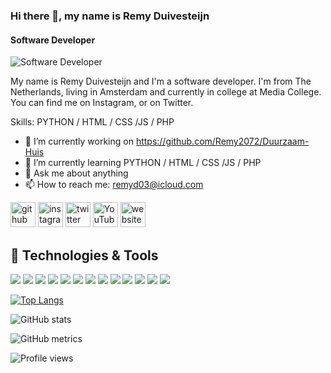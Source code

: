 ### Hi there 👋, my name is Remy Duivesteijn
#### Software Developer
![Software Developer](https://www.google.com/url?sa=i&url=https%3A%2F%2Fgithub.com%2Fkautukkundan%2FAwesome-Profile-README-templates&psig=AOvVaw0o-nmht-CJtQ1F4Ainw_MI&ust=1615043142194000&source=images&cd=vfe&ved=0CAIQjRxqFwoTCID359e2me8CFQAAAAAdAAAAABAD)

My name is Remy Duivesteijn and I'm a software developer. I'm from The Netherlands, living in Amsterdam and currently in college at Media College. You can find me on Instagram, or on Twitter.

Skills: PYTHON / HTML / CSS  /JS / PHP

- 🔭 I’m currently working on https://github.com/Remy2072/Duurzaam-Huis 
- 🌱 I’m currently learning PYTHON / HTML / CSS /JS / PHP 
- 💬 Ask me about anything 
- 📫 How to reach me: remyd03@icloud.com 


[<img src='https://cdn.jsdelivr.net/npm/simple-icons@3.0.1/icons/github.svg' alt='github' height='40'>](https://github.com/Remy2072)  [<img src='https://cdn.jsdelivr.net/npm/simple-icons@3.0.1/icons/instagram.svg' alt='instagram' height='40'>](https://www.instagram.com/Remy2072/)  [<img src='https://cdn.jsdelivr.net/npm/simple-icons@3.0.1/icons/twitter.svg' alt='twitter' height='40'>](https://twitter.com/RemyDuivesteijn)  [<img src='https://cdn.jsdelivr.net/npm/simple-icons@3.0.1/icons/youtube.svg' alt='YouTube' height='40'>](https://www.youtube.com/channel/UC9lt58lfem-Bjr287JID__g)  [<img src='https://cdn.jsdelivr.net/npm/simple-icons@3.0.1/icons/icloud.svg' alt='website' height='40'>](https://30528.hosts1.ma-cloud.nl/portfolio/index.html)  

## 🔧 Technologies & Tools
![](https://img.shields.io/badge/OS-Linux-informational?style=flat&logo=linux&logoColor=white&color=2bbc8a)
![](https://img.shields.io/badge/Editor-IntelliJ_IDEA-informational?style=flat&logo=intellij-idea&logoColor=white&color=2bbc8a)
![](https://img.shields.io/badge/Code-Python-informational?style=flat&logo=python&logoColor=white&color=2bbc8a)
![](https://img.shields.io/badge/Code-JavaScript-informational?style=flat&logo=javascript&logoColor=white&color=2bbc8a)
![](https://img.shields.io/badge/Code-Golang-informational?style=flat&logo=go&logoColor=white&color=2bbc8a)
![](https://img.shields.io/badge/Code-Make-informational?style=flat&logo=cmake&logoColor=white&color=2bbc8a)
![](https://img.shields.io/badge/Code-Vue-informational?style=flat&logo=vue.js&logoColor=white&color=2bbc8a)
![](https://img.shields.io/badge/Shell-Bash-informational?style=flat&logo=gnu-bash&logoColor=white&color=2bbc8a)
![](https://img.shields.io/badge/Tools-PostgreSQL-informational?style=flat&logo=postgresql&logoColor=white&color=2bbc8a)
![](https://img.shields.io/badge/Tools-Docker-informational?style=flat&logo=docker&logoColor=white&color=2bbc8a)
![](https://img.shields.io/badge/Tools-Kubernetes-informational?style=flat&logo=kubernetes&logoColor=white&color=2bbc8a)
![](https://img.shields.io/badge/Tools-Red_Hat_OpenShift-informational?style=flat&logo=red-hat-open-shift&logoColor=white&color=2bbc8a)
![](https://img.shields.io/badge/Cloud-Digital_Ocean-informational?style=flat&logo=digitalocean&logoColor=white&color=2bbc8a)

[![Top Langs](https://github-readme-stats.vercel.app/api/top-langs/?username=Remy2072)](https://github.com/anuraghazra/github-readme-stats)

![GitHub stats](https://github-readme-stats.vercel.app/api?username=Remy2072&show_icons=true)  

![GitHub metrics](https://metrics.lecoq.io/Remy2072)  

![Profile views](https://gpvc.arturio.dev/Remy2072)  

